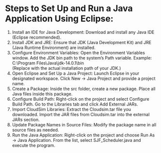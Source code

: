 # Steps to Set Up and Run a Java Application Using Eclipse:
1. Install an IDE for Java Development:
Download and install any Java IDE (Eclipse recommended).
2. Install JDK and JRE:
Ensure that JDK (Java Development Kit) and JRE (Java Runtime Environment) are installed.
3. Configure Environment Variables:
Open the Environment Variables window.
Add the JDK bin path to the system’s Path variable.
Example:
C:\Program Files\Java\jdk-14.0.1\bin  
(Replace with the actual installation path of your JDK.)
4. Open Eclipse and Set Up a Java Project:
Launch Eclipse in your designated workspace.
Click New → Java Project and provide a project name.
5. Create a Package:
Inside the src folder, create a new package.
Place all Java files inside this package.
6. Configure Build Path:
Right-click on the project and select Configure Build Path.
Go to the Libraries tab and click Add External JARs.
7. Import CloudSim Libraries:
Extract the Cloudsim.tar file you downloaded.
Import the JAR files from Cloudsim.tar into the external JARs section.
8. Update Package Names in Source Files:
Modify the package name in all source files as needed.
9. Run the Java Application:
Right-click on the project and choose Run As → Java Application.
From the list, select SJF_Scheduler.java and execute the program.
